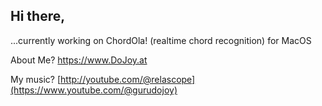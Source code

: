 ## Hi there, 

...currently working on ChordOla! (realtime chord recognition) for MacOS

About Me?
https://www.DoJoy.at

My music?
[http://youtube.com/@relascope](https://www.youtube.com/@gurudojoy)

<!--
**relascope/relascope** is a ✨ _special_ ✨ repository because its `README.md` (this file) appears on your GitHub profile.

Here are some ideas to get you started:

- 🔭 I’m currently working on ...
- 🌱 I’m currently learning ...
- 👯 I’m looking to collaborate on ...
- 🤔 I’m looking for help with ...
- 💬 Ask me about ...
- 📫 How to reach me: ...
- 😄 Pronouns: ...
- ⚡ Fun fact: ...
-->
